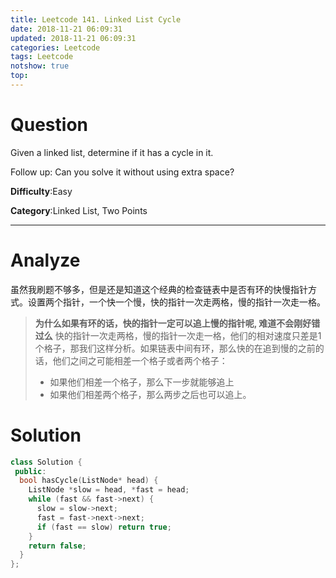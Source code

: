 ```yaml
---
title: Leetcode 141. Linked List Cycle
date: 2018-11-21 06:09:31
updated: 2018-11-21 06:09:31
categories: Leetcode
tags: Leetcode
notshow: true
top:
---
```


# Question

Given a linked list, determine if it has a cycle in it.

Follow up:
Can you solve it without using extra space?

**Difficulty**:Easy

**Category**:Linked List, Two Points

<!-- more -->

------------

# Analyze

虽然我刷题不够多，但是还是知道这个经典的检查链表中是否有环的快慢指针方式。设置两个指针，一个快一个慢，快的指针一次走两格，慢的指针一次走一格。

> **为什么如果有环的话，快的指针一定可以追上慢的指针呢, 难道不会刚好错过么**
> 快的指针一次走两格，慢的指针一次走一格，他们的相对速度只差是1个格子，那我们这样分析。如果链表中间有环，那么快的在追到慢的之前的话，他们之间之可能相差一个格子或者两个格子：
> - 如果他们相差一个格子，那么下一步就能够追上
> - 如果他们相差两个格子，那么两步之后也可以追上。

# Solution

```cpp
class Solution {
 public:
  bool hasCycle(ListNode* head) {
    ListNode *slow = head, *fast = head;
    while (fast && fast->next) {
      slow = slow->next;
      fast = fast->next->next;
      if (fast == slow) return true;
    }
    return false;
  }
};

```